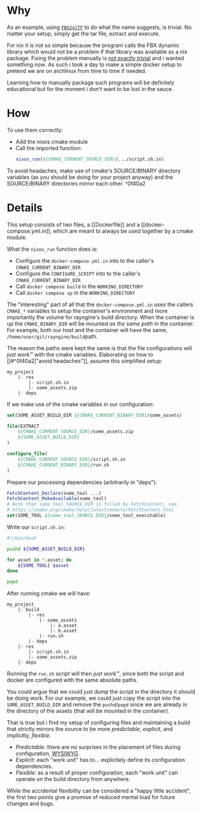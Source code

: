 # Why

As an example, using [`FBX2glTF`](https://github.com/godotengine/FBX2glTF) to do what the name suggests, is trivial. No matter your setup, simply get the tar file, extract and execute.

For nix it is not so simple because the program calls the FBX dynamic library which would not be a problem if that library was available as a nix package. Fixing the problem manually is [not exactly trivial](https://nix.dev/guides/faq#how-to-run-non-nix-executables) and i wanted something *now*. As such i took a day to make a simple docker setup to pretend we are on archlinux from time to time if needed.

Learning how to manually package such programs will be definitely educational but for the moment i don't want to be lost in the sauce.
# How

To use them correctly:
- Add the nixos cmake module
- Call the imported function:
	```cmake
	nixos_run(${CMAKE_CURRENT_SOURCE_DIR}/.../script.sh.in)
	```

To avoid headaches, make use of cmake's SOURCE/BINARY directory variables (as you should be doing for your project anyway) and the SOURCE/BINARY directories mirror each other.
^0f40a2
# Details

This setup consists of two files, a [[Dockerfile]] and a [[docker-compose.yml.in]], which are meant to always be used together by a cmake module.

What the `nixos_run` function does is:
- Configure the `docker-compose.yml.in` into to the caller's `CMAKE_CURRENT_BINARY_DIR`
- Configure the `CONFIGURE_SCRIPT` into to the caller's `CMAKE_CURRENT_BINARY_DIR`
- Call `docker compose build` in the `WORKING_DIRECTORY`
- Call `docker compose up` in the `WORKING_DIRECTORY`

The "interesting" part of all that the `docker-compose.yml.in` uses the callers `CMAKE_*` variables to setup the container's environment and more importantly the volume for rayngine's build directory.
When the container is up the `CMAKE_BINARY_DIR` will be mounted *as the same path* in the container. For example, both our host and the container will have the same, `/home/user/git/rayngine/build`path.

The reason the paths were kept the same is that the file configurations will *just work*™ with the cmake variables. Elaborating on how to [[#^0f40a2|"avoid headaches"]], assume this simplified setup:
```
my_project
	|- res
		|- script.sh.in
		|- some_assets.zip
	|- deps
```
If we make use of the cmake variables in our configuration:
```cmake
set(SOME_ASSET_BUILD_DIR ${CMAKE_CURRENT_BINARY_DIR}/some_assets)

file(EXTRACT
	${CMAKE_CURRENT_SOURCE_DIR}/some_assets.zip
	${SOME_ASSET_BUILD_DIR}
)

configure_file(
	${CMAKE_CURRENT_SOURCE_DIR}/script.sh.in
	${CMAKE_CURRENT_BINARY_DIR}/run.sh
)
```
Prepare our processing dependencies (arbitrarily in "deps"):
```cmake
FetchContent_Declare(some_tool ...)
FetchContent_MakeAvailable(some_tool)
# Note that some_tool_SOURCE_DIR is filled by FetchContent, see:
# https://cmake.org/cmake/help/latest/module/FetchContent.html
set(SOME_TOOL ${some_tool_SOURCE_DIR}/some_tool_executable)
```
Write our `script.sh.in`:
```sh
#!/bin/bash

pushd ${SOME_ASSET_BUILD_DIR}

for asset in *.asset; do
    ${SOME_TOOL} $asset
done

popd
```
After running cmake we will have:
```
my_project
	|- build
		|- res
			|- some_assets
				|- a.asset
				|- b.asset
			|- run.sh
		|- deps
	|- res
		|- script.sh.in
		|- some_assets.zip
	|- deps
```
Running the `run.sh` script will then *just work*™️, since both the script and docker are configured with the same absolute paths.

You could argue that we could just dump the script in the directory it should be doing work. For our example, we could just copy the script into the `SOME_ASSET_BUILD_DIR` and remove the `pushd`/`popd` since we are already in the directory of the assets (that will be mounted in the container).

That is true but i find my setup of configuring files and maintaining a build that strictly mirrors the source to be more *predictable*, *explicit*, and implicitly, *flexible*.
- *Predictable*: there are no surprises in the placement of files during configuration, [WYSIWYG](https://en.wikipedia.org/wiki/WYSIWYG).
- *Explicit*: each "work unit" has to... explicitely define its configuration dependencies.
- *Flexible*: as a result of proper configuration, each "work unit" can operate on the build directory from anywhere.

While the accidental flexibility can be considered a "happy little accident", the first two points give a promise of reduced mental load for future changes and bugs.